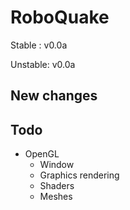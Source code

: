 # RoboQuake
Stable  : v0.0a

Unstable: v0.0a

## New changes

## Todo
* OpenGL
  * Window
  * Graphics rendering
  * Shaders
  * Meshes
